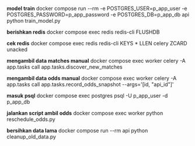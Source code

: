 **model train**
docker compose run --rm -e POSTGRES_USER=p_app_user -e POSTGRES_PASSWORD=p_app_password -e POSTGRES_DB=p_app_db api python train_model.py

**berishkan redis**
docker compose exec redis redis-cli FLUSHDB

**cek redis**
docker compose exec redis redis-cli
KEYS *
LLEN celery
ZCARD unacked

**mengambil data matches manual**
docker compose exec worker celery -A app.tasks call app.tasks.discover_new_matches

**mengambil data odds manual**
docker compose exec worker celery -A app.tasks call app.tasks.record_odds_snapshot --args='[id, "api_id"]'

**masuk psql**
docker compose exec postgres psql -U p_app_user -d p_app_db

**jalankan script ambil odds**
docker compose exec worker python reschedule_odds.py

**bersihkan data lama**
docker compose run --rm api python cleanup_old_data.py